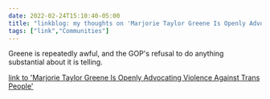 ```yaml
---
date: 2022-02-24T15:10:40-05:00
title: "linkblog: my thoughts on 'Marjorie Taylor Greene Is Openly Advocating Violence Against Trans People'"
tags: ["link","Communities"]
---
```

Greene is repeatedly awful, and the GOP's refusal to do anything substantial about it is telling.
 
[link to 'Marjorie Taylor Greene Is Openly Advocating Violence Against Trans People'](https://www.vice.com/en/article/4awbxd/marjorie-taylor-greene-violence-trans-people)
